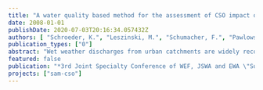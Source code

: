 ```yaml
---
title: "A water quality based method for the assessment of CSO impact on receiving waters in Berlin"
date: 2008-01-01
publishDate: 2020-07-03T20:16:34.057432Z
authors: [ "Schroeder, K.", "Leszinski, M.", "Schumacher, F.", "Pawlowsky-Reusing, E.", "Heinzmann, B." ]
publication_types: ["0"]
abstract: "Wet weather discharges from urban catchments are widely recognised as a major cause of unsatisfactory receiving water quality. Among stormwater discharges the impact from combined sewer overflows (CSO) plays a prominent role. The dynamic character of the discharge events lead to particular stress on the water bodies. Legal requirements for CSO follow the precautionary principle and usually set emission standards. Within the Urban Waste Water Treatment Directive 91/271/EEC of May 1991 it is written that “member states shall decide on measures to limit pollution from storm water overflows”. The directive does not give standards but solely proposes that “such measures could be based on dilution rates or capacity in relation to dry weather flow, or could specify a certain acceptable number of overflows per year”. The European Water Framework Directive 2000/60/EC of October 2000 goes beyond and asks for a combined approach to river basin management. On the source side, it requires that all existing technology-driven source-based controls must be implemented as a first step. On the effects side, it provides a new overall objective of good status for all waters, and requires that where the measures taken on the source side are not sufficient to achieve these objectives, additional ones are required. To assess the impact of CSO on the Berlin receiving water the research projects MONITOR and SAM-CSO are carried out in cooperation between Kompetenzzentrum Wasser Berlin, the Berliner Wasserbetriebe and the Senate Department of Environment Berlin. The objective of the projects is to identify and make available receiving water parameters (immission parameters) for the decision making process concerning the optimisation of the urban drainage system. Further on, a method for the evaluation of measures of combined water treatment on the basis of these immission criteria will be defined. The evaluation shall be based on both, available measurement data from the sewer system and the receiving water and simulations with an integrated model for the coupled drainage-river-system. The paper will present the methodology of the project. Special focus is on the description of the processes within the Berlin water bodies (stagnant lowland rivers) and the compilation of relevant physical-chemical and ecological parameters for the assessment of CSO."
featured: false
publication: "*3rd Joint Specialty Conference of WEF, JSWA and EWA \"Sustainable Water Management in Response to 21st Century Pressures\", Munich*"
projects: ["sam-cso"]
---
```


